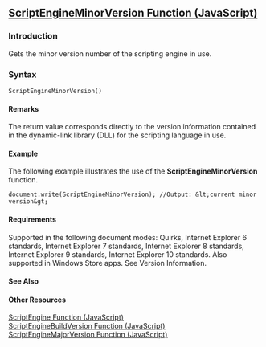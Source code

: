 ## [ScriptEngineMinorVersion Function (JavaScript)](ScriptEngineMinorVersion-Function.html)

### Introduction 

 Gets the minor version number of the scripting engine in use.

### Syntax 

```
ScriptEngineMinorVersion()
```

#### Remarks 

<div id="languageReferenceRemarksSection" class="section" name="collapseableSection" style="">
  <p xmlns:util="util">
    The return value corresponds directly to the version information contained in the dynamic-link library (DLL) for the scripting language in use.
  </p>
</div>

#### Example 

<p xmlns:util="util">
  The following example illustrates the use of the <b>ScriptEngineMinorVersion</b> function.
</p>

```
document.write(ScriptEngineMinorVersion); //Output: &lt;current minor version&gt;
```

#### Requirements 

<div id="requirementsTitleSection" class="section" name="collapseableSection" style="">
  <p xmlns:util="util"></p>
  <p>
    Supported in the following document modes: Quirks, Internet Explorer 6 standards, Internet Explorer 7 standards, Internet Explorer 8 standards, Internet Explorer 9 standards, Internet Explorer 10
    standards. Also supported in Windows Store apps. See Version Information.
  </p>
</div>

#### See Also 

<div id="seeAlsoSection" class="section" name="collapseableSection" style="">
  <h4 class="subHeading">
    Other Resources
  </h4>
  <div class="seeAlsoStyle">
    <span sdata="link" xmlns:util="util"><a href="65674b2b-d2c2-4493-99b3-f0d20fda8249.htm">ScriptEngine Function (JavaScript)</a></span>
  </div>
  <div class="seeAlsoStyle">
    <span sdata="link" xmlns:util="util"><a href="7e255030-b0a3-420b-9c96-bb3e93c9333f.htm">ScriptEngineBuildVersion Function (JavaScript)</a></span>
  </div>
  <div class="seeAlsoStyle">
    <span sdata="link" xmlns:util="util"><a href="3e251bce-1e14-4cb5-b79f-53845d1920fd.htm">ScriptEngineMajorVersion Function (JavaScript)</a></span>
  </div>
</div>

